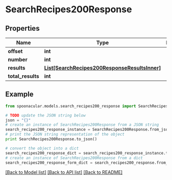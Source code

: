 # SearchRecipes200Response



## Properties

Name | Type | Description | Notes
------------ | ------------- | ------------- | -------------
**offset** | **int** |  | 
**number** | **int** |  | 
**results** | [**List[SearchRecipes200ResponseResultsInner]**](SearchRecipes200ResponseResultsInner.md) |  | 
**total_results** | **int** |  | 

## Example

```python
from spoonacular.models.search_recipes200_response import SearchRecipes200Response

# TODO update the JSON string below
json = "{}"
# create an instance of SearchRecipes200Response from a JSON string
search_recipes200_response_instance = SearchRecipes200Response.from_json(json)
# print the JSON string representation of the object
print SearchRecipes200Response.to_json()

# convert the object into a dict
search_recipes200_response_dict = search_recipes200_response_instance.to_dict()
# create an instance of SearchRecipes200Response from a dict
search_recipes200_response_form_dict = search_recipes200_response.from_dict(search_recipes200_response_dict)
```
[[Back to Model list]](../README.md#documentation-for-models) [[Back to API list]](../README.md#documentation-for-api-endpoints) [[Back to README]](../README.md)


